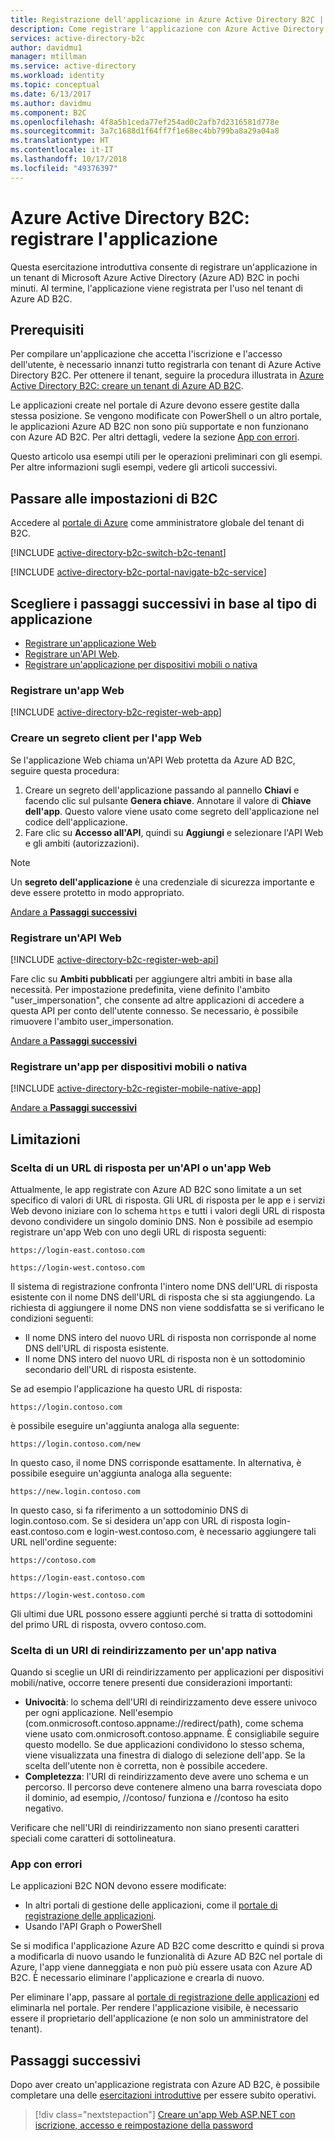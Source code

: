 ```yaml
---
title: Registrazione dell'applicazione in Azure Active Directory B2C | Microsoft Docs
description: Come registrare l'applicazione con Azure Active Directory B2C
services: active-directory-b2c
author: davidmu1
manager: mtillman
ms.service: active-directory
ms.workload: identity
ms.topic: conceptual
ms.date: 6/13/2017
ms.author: davidmu
ms.component: B2C
ms.openlocfilehash: 4f8a5b1ceda77ef254ad0c2afb7d2316581d778e
ms.sourcegitcommit: 3a7c1688d1f64ff7f1e68ec4bb799ba8a29a04a8
ms.translationtype: HT
ms.contentlocale: it-IT
ms.lasthandoff: 10/17/2018
ms.locfileid: "49376397"
---
```

# <a name="azure-active-directory-b2c-register-your-application"></a>Azure Active Directory B2C: registrare l'applicazione

Questa esercitazione introduttiva consente di registrare un'applicazione in un tenant di Microsoft Azure Active Directory (Azure AD) B2C in pochi minuti. Al termine, l'applicazione viene registrata per l'uso nel tenant di Azure AD B2C.

## <a name="prerequisites"></a>Prerequisiti

Per compilare un'applicazione che accetta l'iscrizione e l'accesso dell'utente, è necessario innanzi tutto registrarla con tenant di Azure Active Directory B2C. Per ottenere il tenant, seguire la procedura illustrata in [Azure Active Directory B2C: creare un tenant di Azure AD B2C](active-directory-b2c-get-started.md).

Le applicazioni create nel portale di Azure devono essere gestite dalla stessa posizione. Se vengono modificate con PowerShell o un altro portale, le applicazioni Azure AD B2C non sono più supportate e non funzionano con Azure AD B2C. Per altri dettagli, vedere la sezione [App con errori](#faulted-apps). 

Questo articolo usa esempi utili per le operazioni preliminari con gli esempi. Per altre informazioni sugli esempi, vedere gli articoli successivi.

## <a name="navigate-to-b2c-settings"></a>Passare alle impostazioni di B2C

Accedere al [portale di Azure](https://portal.azure.com/) come amministratore globale del tenant di B2C. 

[!INCLUDE [active-directory-b2c-switch-b2c-tenant](../../includes/active-directory-b2c-switch-b2c-tenant.md)]

[!INCLUDE [active-directory-b2c-portal-navigate-b2c-service](../../includes/active-directory-b2c-portal-navigate-b2c-service.md)]

## <a name="choose-next-steps-based-on-your-application-type"></a>Scegliere i passaggi successivi in base al tipo di applicazione

* [Registrare un'applicazione Web](#register-a-web-app)
* [Registrare un'API Web](#register-a-web-api).
* [Registrare un'applicazione per dispositivi mobili o nativa](#register-a-mobile-or-native-app)
 
### <a name="register-a-web-app"></a>Registrare un'app Web

[!INCLUDE [active-directory-b2c-register-web-app](../../includes/active-directory-b2c-register-web-app.md)]

### <a name="create-a-web-app-client-secret"></a>Creare un segreto client per l'app Web

Se l'applicazione Web chiama un'API Web protetta da Azure AD B2C, seguire questa procedura:
   1. Creare un segreto dell'applicazione passando al pannello **Chiavi** e facendo clic sul pulsante **Genera chiave**. Annotare il valore di **Chiave dell'app**. Questo valore viene usato come segreto dell'applicazione nel codice dell'applicazione.
   2. Fare clic su **Accesso all'API**, quindi su **Aggiungi** e selezionare l'API Web e gli ambiti (autorizzazioni).

> [!NOTE]
> Un **segreto dell'applicazione** è una credenziale di sicurezza importante e deve essere protetto in modo appropriato.
> 

[Andare a **Passaggi successivi**](#next-steps)

### <a name="register-a-web-api"></a>Registrare un'API Web

[!INCLUDE [active-directory-b2c-register-web-api](../../includes/active-directory-b2c-register-web-api.md)]

Fare clic su **Ambiti pubblicati** per aggiungere altri ambiti in base alla necessità. Per impostazione predefinita, viene definito l'ambito "user_impersonation", che consente ad altre applicazioni di accedere a questa API per conto dell'utente connesso. Se necessario, è possibile rimuovere l'ambito user_impersonation.

[Andare a **Passaggi successivi**](#next-steps)

### <a name="register-a-mobile-or-native-app"></a>Registrare un'app per dispositivi mobili o nativa

[!INCLUDE [active-directory-b2c-register-mobile-native-app](../../includes/active-directory-b2c-register-mobile-native-app.md)]

[Andare a **Passaggi successivi**](#next-steps)

## <a name="limitations"></a>Limitazioni

### <a name="choosing-a-web-app-or-api-reply-url"></a>Scelta di un URL di risposta per un'API o un'app Web

Attualmente, le app registrate con Azure AD B2C sono limitate a un set specifico di valori di URL di risposta. Gli URL di risposta per le app e i servizi Web devono iniziare con lo schema `https` e tutti i valori degli URL di risposta devono condividere un singolo dominio DNS. Non è possibile ad esempio registrare un'app Web con uno degli URL di risposta seguenti:

`https://login-east.contoso.com`

`https://login-west.contoso.com`

Il sistema di registrazione confronta l'intero nome DNS dell'URL di risposta esistente con il nome DNS dell'URL di risposta che si sta aggiungendo. La richiesta di aggiungere il nome DNS non viene soddisfatta se si verificano le condizioni seguenti:

* Il nome DNS intero del nuovo URL di risposta non corrisponde al nome DNS dell'URL di risposta esistente.
* Il nome DNS intero del nuovo URL di risposta non è un sottodominio secondario dell'URL di risposta esistente.

Se ad esempio l'applicazione ha questo URL di risposta:

`https://login.contoso.com`

è possibile eseguire un'aggiunta analoga alla seguente:

`https://login.contoso.com/new`

In questo caso, il nome DNS corrisponde esattamente. In alternativa, è possibile eseguire un'aggiunta analoga alla seguente:

`https://new.login.contoso.com`

In questo caso, si fa riferimento a un sottodominio DNS di login.contoso.com. Se si desidera un'app con URL di risposta login-east.contoso.com e login-west.contoso.com, è necessario aggiungere tali URL nell'ordine seguente:

`https://contoso.com`

`https://login-east.contoso.com`

`https://login-west.contoso.com`

Gli ultimi due URL possono essere aggiunti perché si tratta di sottodomini del primo URL di risposta, ovvero contoso.com.

### <a name="choosing-a-native-app-redirect-uri"></a>Scelta di un URI di reindirizzamento per un'app nativa

Quando si sceglie un URI di reindirizzamento per applicazioni per dispositivi mobili/native, occorre tenere presenti due considerazioni importanti:

* **Univocità**: lo schema dell'URI di reindirizzamento deve essere univoco per ogni applicazione. Nell'esempio (com.onmicrosoft.contoso.appname://redirect/path), come schema viene usato com.onmicrosoft.contoso.appname. È consigliabile seguire questo modello. Se due applicazioni condividono lo stesso schema, viene visualizzata una finestra di dialogo di selezione dell'app. Se la scelta dell'utente non è corretta, non è possibile accedere.
* **Completezza**: l'URI di reindirizzamento deve avere uno schema e un percorso. Il percorso deve contenere almeno una barra rovesciata dopo il dominio, ad esempio, //contoso/ funziona e //contoso ha esito negativo.

Verificare che nell'URI di reindirizzamento non siano presenti caratteri speciali come caratteri di sottolineatura.

### <a name="faulted-apps"></a>App con errori

Le applicazioni B2C NON devono essere modificate:

* In altri portali di gestione delle applicazioni, come il [portale di registrazione delle applicazioni](https://apps.dev.microsoft.com/).
* Usando l'API Graph o PowerShell

Se si modifica l'applicazione Azure AD B2C come descritto e quindi si prova a modificarla di nuovo usando le funzionalità di Azure AD B2C nel portale di Azure, l'app viene danneggiata e non può più essere usata con Azure AD B2C. È necessario eliminare l'applicazione e crearla di nuovo.

Per eliminare l'app, passare al [portale di registrazione delle applicazioni](https://apps.dev.microsoft.com/) ed eliminarla nel portale. Per rendere l'applicazione visibile, è necessario essere il proprietario dell'applicazione (e non solo un amministratore del tenant).

## <a name="next-steps"></a>Passaggi successivi

Dopo aver creato un'applicazione registrata con Azure AD B2C, è possibile completare una delle [esercitazioni introduttive](active-directory-b2c-overview.md) per essere subito operativi.

> [!div class="nextstepaction"]
> [Creare un'app Web ASP.NET con iscrizione, accesso e reimpostazione della password](active-directory-b2c-devquickstarts-web-dotnet-susi.md)
